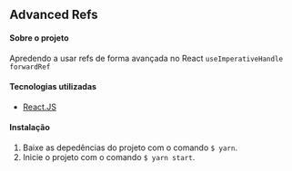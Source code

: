 ## Advanced Refs

#### Sobre o projeto 

Apredendo a usar refs de forma avançada no React
`useImperativeHandle`
`forwardRef`

#### Tecnologias utilizadas

 * [React.JS](https://reactjs.org/)

#### Instalação

1. Baixe as depedências do projeto com o comando `$ yarn`.
2. Inicie o projeto com o comando `$ yarn start`.

